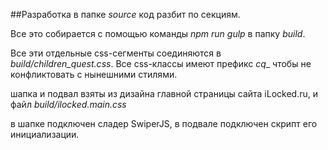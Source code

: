 ##Разработка
в папке _source_ код разбит по секциям. 

Все это собирается с помощью команды 
_npm run gulp_ в папку _build_.

Все эти отдельные css-сегменты соединяются 
в _build/children_quest.css_. 
Все css-классы имеют префикс _cq__ 
чтобы не конфликтовать с нынешними стилями.

шапка и подвал взяты из дизайна 
главной страницы сайта iLocked.ru, и файл
_build/ilocked.main.css_  

в шапке подключен сладер SwiperJS, в подвале 
подключен скрипт его инициализации.